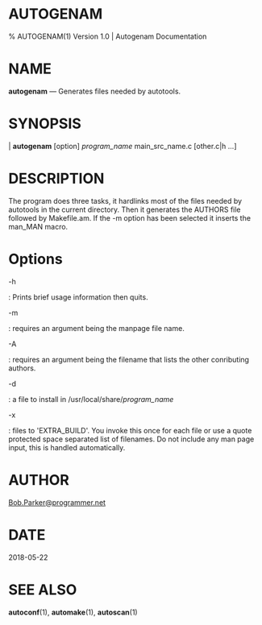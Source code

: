# AUTOGENAM


% AUTOGENAM(1) Version 1.0 | Autogenam Documentation

NAME
====

**autogenam** — Generates files needed by autotools.

SYNOPSIS
========

| **autogenam** \[option] *program_name* main_src_name.c \[other.c|h ...]

DESCRIPTION
===========

The  program  does three tasks, it hardlinks most of the files needed
by autotools in the current directory. Then it generates the  AUTHORS
file  followed  by Makefile.am. If the -m option has been selected it
inserts the man_MAN macro.


Options
=======

-h  

:   Prints brief usage information then quits.

-m  

:   requires an argument being the manpage file name.

-A  

:   requires an argument being the filename that lists the other
conributing authors.

-d  

:   a file to install in /usr/local/share/*program_name*

-x  

:   files to 'EXTRA_BUILD'. You invoke this once for each file or use
a quote protected space separated list of filenames. Do not include
any man page input, this is handled automatically.


AUTHOR
======

Bob.Parker@programmer.net

DATE
====

2018-05-22

SEE ALSO
========

**autoconf**(1), **automake**(1), **autoscan**(1)
